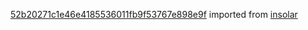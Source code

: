 [52b20271c1e46e4185536011fb9f53767e898e9f](https://github.com/insolar/insolar/commit/52b20271c1e46e4185536011fb9f53767e898e9f) imported from [insolar](https://github.com/insolar/insolar)
